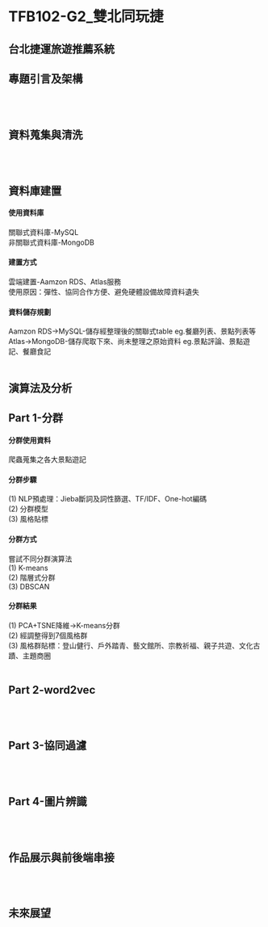 # TFB102-G2_雙北同玩捷
## 台北捷運旅遊推薦系統<br>

## 專題引言及架構<br>
<br>
<br>


## 資料蒐集與清洗<br>
<br>
<br>


## 資料庫建置<br>
#### 使用資料庫<br>
關聯式資料庫-MySQL<br>
非關聯式資料庫-MongoDB<br>
#### 建置方式<br>
雲端建置-Aamzon RDS、Atlas服務<br>
使用原因：彈性、協同合作方便、避免硬體設備故障資料遺失<br>
#### 資料儲存規劃<br>
Aamzon RDS->MySQL-儲存經整理後的關聯式table eg.餐廳列表、景點列表等<br>
Atlas->MongoDB-儲存爬取下來、尚未整理之原始資料 eg.景點評論、景點遊記、餐廳食記<br>
<br>
## 演算法及分析<br>
## Part 1-分群<br>
#### 分群使用資料<br>
爬蟲蒐集之各大景點遊記
#### 分群步驟<br>
(1) NLP預處理：Jieba斷詞及詞性篩選、TF/IDF、One-hot編碼<br>
(2) 分群模型<br>
(3) 風格貼標<br>
#### 分群方式<br>
嘗試不同分群演算法<br>
(1) K-means<br>
(2) 階層式分群<br>
(3) DBSCAN<br>
#### 分群結果<br>
(1) PCA+TSNE降維->K-means分群<br>
(2) 經調整得到7個風格群<br>
(3) 風格群貼標：登山健行、戶外踏青、藝文館所、宗教祈福、親子共遊、文化古蹟、主題商圈<br>
<br>
## Part 2-word2vec<br>
<br>
<br>

## Part 3-協同過濾<br>
<br>
<br>

## Part 4-圖片辨識<br>
<br>
<br>



## 作品展示與前後端串接<br>
<br>
<br>



## 未來展望<br>
<br>
<br>



